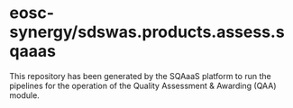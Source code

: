 # eosc-synergy/sdswas.products.assess.sqaaas
This repository has been generated by the SQAaaS platform to run the pipelines
for the operation of the
Quality Assessment & Awarding (QAA)
module.